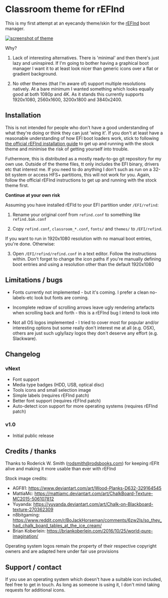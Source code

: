 # Classroom theme for rEFInd

This is my first attempt at an eyecandy theme/skin for the [rEFInd](http://www.rodsbooks.com/refind/) boot manager.

[![screenshot of theme](https://gitlab.com/nathanchere/rEFInd-classroom/raw/master/meta/screenshot-1_0_thumb.jpg)](https://gitlab.com/nathanchere/rEFInd-classroom/raw/master/meta/screenshot-1_0.jpg)

Why?

1. Lack of interesting alternatives. There is 'minimal' and then there's just lazy and uninspired. If I'm going to bother having a graphical boot manager I want it to at least look nicer than generic icons over a flat or gradient background.

2. No other themes (that I'm aware of) support multiple resolutions natively. At a bare minimum I wanted something which looks equally good at both 1080p and 4K. As it stands this currently supports 1920x1080, 2560x1600, 3200x1800 and 3840x2400.

## Installation

This is not intended for people who don't have a good understanding of what they're doing or think they can just 'wing it'. If you don't at least have a reasonable understanding of how EFI boot loaders work, stick to following [the official rEFInd installation guide](http://www.rodsbooks.com/refind/installing.html) to get up and running with the stock theme and minimise the risk of getting yourself into trouble.

Futhermore, this is distributed as a mostly ready-to-go git repository for my own use. Outside of the theme files, tt only includes the EFI binary, drivers etc that interest me. If you need to do anything I don't such as run on a 32-bit system or access HFS+ partitions, this will not work for you. Again, follow the official rEFInd instructions to get up and running with the stock theme first.

**Continue at your own risk**

Assuming you have installed rEFId to your EFI partition under `/EFI/refind`:

1. Rename your original conf from `refind.conf` to something like `refind.bak.conf`

2. Copy `refind.conf`, `classroom_*.conf`, `fonts/` and `themes/` to `/EFI/refind`. 

If you want to run in 1920x1080 resolution with no manual boot entries, you're done. Otherwise:

3. Open `/EFI/refind/refind.conf` in a text editor. Follow the instructions within. Don't forget to
   change the icon paths if you're manually defining boot entries and using a resolution other than
   the default 1920x1080

## Limitations / bugs

* Fonts currently not implemented - but it's coming. I prefer a clean no-labels-etc look but fonts are coming.

* Incomplete redraw of scrolling arrows leave ugly rendering artefacts when scrolling back and forth - this is a rEFInd bug I intend to look into

* Not all OS logos implemented - I tried to cover most for popular and/or interesting options but some really don't interest me at all (e.g. OSX), others are just such ugly/lazy logos they don't deserve any effort (e.g. Slackware).

## Changelog

### vNext

* Font support
* Media type badges (HDD, USB, optical disc)
* Tools icons and small selection image
* Simple labels (requires rEFInd patch)
* Better font support (requires rEFInd patch)
* Auto-detect icon support for more operating systems (requires rEFInd patch)

### v1.0

* Initial public release

## Credits / thanks

Thanks to Roderick W. Smith (rodsmith@rodsbooks.com) for keeping rEFIt alive and making it more usable than ever with rEFInd

Stock image credits:

* 	AGF81: https://www.deviantart.com/art/Wood-Planks-D632-329164545
* 	MattiaMc: https://mattiamc.deviantart.com/art/ChalkBoard-Texture-MC2015-506107812
* 	Yuyanda: https://yuyanda.deviantart.com/art/Chalk-on-Blackboard-texture-270362309
* 	n8bitgaming: https://www.reddit.com/r/BoJackHorseman/comments/6zw2ls/so_they_had_chalk_board_tables_at_the_ice_cream/
* 	Brian Koberlein: https://briankoberlein.com/2016/10/25/world-pure-imagination/

Operating system logos remain the property of their respective copyright owners and are adapted here under fair use provisions

## Support / contact

If you use an operating system which doesn't have a suitable icon included, feel free to get in touch. As long as someone is using it, I don't mind taking requests for additional icons.

